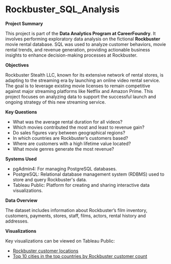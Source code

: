 # Rockbuster_SQL_Analysis


**Project Summary**

This project is part of the **Data Analytics Program at CareerFoundry**. It involves performing exploratory data analysis on the fictional **Rockbuster** movie rental database. SQL was used to analyze customer behaviors, movie rental trends, and revenue generation, providing actionable business insights to enhance decision-making processes at Rockbuster.

**Objectives**

Rockbuster Stealth LLC, known for its extensive network of rental stores, is adapting to the streaming era by launching an online video rental service. The goal is to leverage existing movie licenses to remain competitive against major streaming platforms like Netflix and Amazon Prime. This project focuses on analyzing data to support the successful launch and ongoing strategy of this new streaming service.

**Key Questions**

*   What was the average rental duration for all videos?
*   Which movies contributed the most and least to revenue gain?
*   Do sales figures vary between geographical regions?
*   In which countries are Rockbuster’s customers based?
*   Where are customers with a high lifetime value located?
*   What movie genres generate the most revenue?

**Systems Used**

*   pgAdmin4: For managing PostgreSQL databases.
*   PostgreSQL: Relational database management system (RDBMS) used to store and query Rockbuster's data.
*   Tableau Public: Platform for creating and sharing interactive data visualizations.

**Data Overview**

The dataset includes information about Rockbuster’s film inventory, customers, payments, stores, staff, films, actors, rental history and addresses.

**Visualizations**

Key visualizations can be viewed on Tableau Public: 

*   [Rockbuster customer locations](https://public.tableau.com/app/profile/elena.svirko/viz/rockbustermapandbarchart/rockbustermap)
*   [Top 10 cities in the top countries by Rockbuster customer count](https://public.tableau.com/app/profile/elena.svirko/viz/rockbustertopcities/topcitiesmap)
